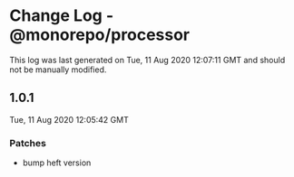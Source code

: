 # Change Log - @monorepo/processor

This log was last generated on Tue, 11 Aug 2020 12:07:11 GMT and should not be manually modified.

## 1.0.1
Tue, 11 Aug 2020 12:05:42 GMT

### Patches

- bump heft version

